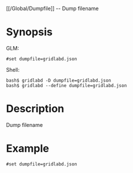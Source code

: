 [[/Global/Dumpfile]] -- Dump filename

# Synopsis

GLM:

~~~
#set dumpfile=gridlabd.json
~~~

Shell:

~~~
bash$ gridlabd -D dumpfile=gridlabd.json
bash$ gridlabd --define dumpfile=gridlabd.json
~~~

# Description

Dump filename

# Example

~~~
#set dumpfile=gridlabd.json
~~~
